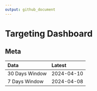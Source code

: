 ```yaml
---
output: github_document
---
```


# Targeting Dashboard



## Meta


|Data           |Latest     |
|:--------------|:----------|
|30 Days Window |2024-04-10 |
|7 Days Window  |2024-04-08 |
